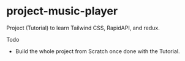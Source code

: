 # project-music-player
 Project (Tutorial)  to learn Tailwind CSS, RapidAPI, and redux. 

Todo 
- Build the whole project from Scratch once done with the Tutorial. 
